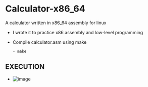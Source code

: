 # Calculator-x86_64
A calculator written in x86_64 assembly for linux

- I wrote it to practice x86 assembly and low-level programming
- Compile calculator.asm using make
  
      - make
  
## EXECUTION
- ![image](https://github.com/user-attachments/assets/13d6ef24-df8a-4e45-a338-5af519663c25)

